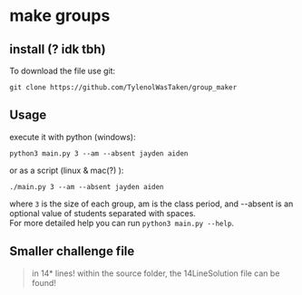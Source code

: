
# make groups

## install (? idk tbh)
To download the file use git:
```
git clone https://github.com/TylenolWasTaken/group_maker
```

## Usage
execute it with python (windows):
```
python3 main.py 3 --am --absent jayden aiden
```
or as a script (linux & mac(?) ):
```
./main.py 3 --am --absent jayden aiden
```
where `3` is the size of each group, am is the class period, and --absent is an optional value of students separated with spaces. <br/>
For more detailed help you can run `python3 main.py --help`.

## Smaller challenge file
> in 14* lines!
within the source folder, the 14LineSolution file can be found!

